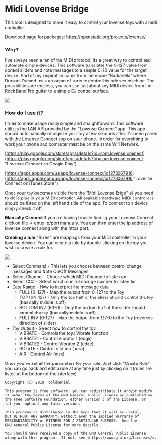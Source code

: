 # Midi Lovense Bridge #

This tool is designed to make it easy to control your lovense toys with a midi controller.

Download page for packages:
https://openstatic.org/projects/lovense/

### Why? ###
I've always been a fan of the MIDI protocol, its a great way to control and automate simple devices. This software translates the 0-127 value from control sliders and note messages to a simple 0-20 value for the target device. Part of my inspiration came from the movie "Barbarella" where Durand-Durand uses an organ of sorts to control his odd sex machine. The possibilities are endless, you can use just about any MIDI device from the Rock Band Pro guitar to a simple DJ control surface.

![](http://openstatic.org/projects/lovense/bridge.png)

### How do I use it? ###
I tried to make usage really simple and straightforward. This software utilizes the LAN API provided by the "Lovense Connect" app. This app should automatically recognize your toy a few seconds after it's been paired with the Lovense Connect app on your phone. In order for everything to work your phone and computer must be on the same Wifi Network.

[https://play.google.com/store/apps/details?id=com.lovense.connect](https://play.google.com/store/apps/details?id=com.lovense.connect "Lovense Connect on Google Play")

[https://apps.apple.com/us/app/lovense-connect/id1273067916](https://apps.apple.com/us/app/lovense-connect/id1273067916 "Lovense Connect on iTunes Store")

Once your toy becomes visible from the "Midi Lovense Brige" all you need to do is plug in your MIDI controller. All available hardware MIDI controllers should be listed on the left hand side of the app. To connect to a device simply check it off.

**Manually Connect**
If you are having trouble finding your Lovense Connect click on file -> enter ip/port manually. You can then enter the ip address of lovense connect along with the https port.

**Creating a rule**
"Rules" are mappings from your MIDI controller to your lovense device. You can create a rule by double-clicking on the toy you wish to create a rule for.

![](http://openstatic.org/projects/lovense/rule_editor.png)

- Select Command - This lets you choose between control change messages and Note On/Off Messages
- Select Channel - Choose which MIDI Channel to listen on
- Select CC# - Select which control change number to listen for
- Data Range - How to interpret the message data
  - FULL (0-127) - Map the output from 0-127 to the Toy
  - TOP (64-127) - Only the top half of the slider should control the toy (basically middle is off)
  - BOTTOM INV (63-0) - Only the bottom half of the slider should control the toy (basically middle is off)
  - FULL INV (0-127) - Map the output from 127-0 to the Toy (reverses direction of slider)
- Toy Output - Select how to control the toy
  - VIBRATE - Controls the toys Vibrate function
  - VIBRATE1 - Control Vibrator 1 (edge)
  - VIBRATE2 - Control Vibrator 2 (edge)
  - ROTATE - Control rotation (nora)
  - AIR - Control Air (max)

Once you've set all the parameters for your rule. Just click "Create Rule" you can go back and edit a rule at any time just by clicking on it (rules are listed at the bottom of the interface)

    Copyright (C) 2019  colddenial

    This program is free software: you can redistribute it and/or modify
    it under the terms of the GNU General Public License as published by
    the Free Software Foundation, either version 3 of the License, or
    (at your option) any later version.

    This program is distributed in the hope that it will be useful,
    but WITHOUT ANY WARRANTY; without even the implied warranty of
    MERCHANTABILITY or FITNESS FOR A PARTICULAR PURPOSE.  See the
    GNU General Public License for more details.

    You should have received a copy of the GNU General Public License
    along with this program.  If not, see <https://www.gnu.org/licenses/>.